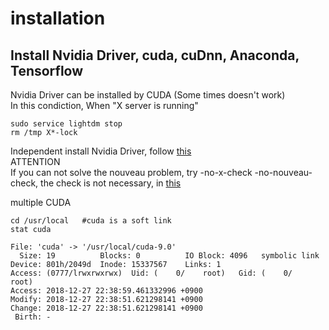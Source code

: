 # installation

## Install Nvidia Driver, cuda, cuDnn, Anaconda, Tensorflow  
Nvidia Driver can be installed by CUDA (Some times doesn't work)  
  In this condiction, When "X server is running"  
  ```
  sudo service lightdm stop
  rm /tmp X*-lock
  ```
 Independent install Nvidia Driver, follow [this]()  
 ATTENTION      
  If you can not solve the nouveau problem, try -no-x-check -no-nouveau-check, the check is not necessary, in [this]()  

multiple CUDA    
```
cd /usr/local   #cuda is a soft link
stat cuda

File: 'cuda' -> '/usr/local/cuda-9.0'
  Size: 19        	Blocks: 0          IO Block: 4096   symbolic link
Device: 801h/2049d	Inode: 15337567    Links: 1
Access: (0777/lrwxrwxrwx)  Uid: (    0/    root)   Gid: (    0/    root)
Access: 2018-12-27 22:38:59.461332996 +0900
Modify: 2018-12-27 22:38:51.621298141 +0900
Change: 2018-12-27 22:38:51.621298141 +0900
 Birth: -

```  

